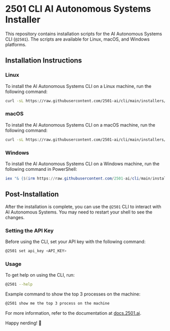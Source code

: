 # 2501 CLI AI Autonomous Systems Installer

This repository contains installation scripts for the AI Autonomous Systems CLI (`@2501`). The scripts are available for Linux, macOS, and Windows platforms.

## Installation Instructions

### Linux

To install the AI Autonomous Systems CLI on a Linux machine, run the following command:

```sh
curl -sL https://raw.githubusercontent.com/2501-ai/cli/main/installers/linux-installer.sh | bash
```

### macOS

To install the AI Autonomous Systems CLI on a macOS machine, run the following command:

```sh
curl -sL https://raw.githubusercontent.com/2501-ai/cli/main/installers/macOS-installer.sh | bash
```

### Windows

To install the AI Autonomous Systems CLI on a Windows machine, run the following command in PowerShell:

```powershell
iex "& {$(irm https://raw.githubusercontent.com/2501-ai/cli/main/installers/windows-installer.ps1)}"
```

## Post-Installation

After the installation is complete, you can use the `@2501` CLI to interact with AI Autonomous Systems. You may need to restart your shell to see the changes.

### Setting the API Key

Before using the CLI, set your API key with the following command:

```sh
@2501 set api_key <API_KEY>
```

### Usage

To get help on using the CLI, run:

```sh
@2501 --help
```

Example command to show the top 3 processes on the machine:

```sh
@2501 show me the top 3 process on the machine
```

For more information, refer to the documentation at [docs.2501.ai](https://docs.2501.ai).

Happy nerding! 🚀
